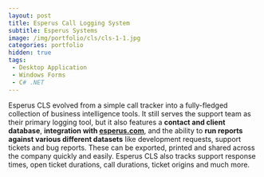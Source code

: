 ```yaml
---
layout: post
title: Esperus Call Logging System
subtitle: Esperus Systems
image: /img/portfolio/cls/cls-1-1.jpg
categories: portfolio
hidden: true
tags:
 - Desktop Application
 - Windows Forms
 - C# .NET
---
```


Esperus CLS evolved from a simple call tracker into a fully-fledged collection of business intelligence tools. It still serves the support team as their primary logging tool, but it also features a **contact and client database**, **integration with [esperus.com](https://esperus.com)**, and the ability to **run reports against various different datasets** like development requests, support tickets and bug reports. These can be exported, printed and shared across the company quickly and easily. Esperus CLS also tracks support response times, open ticket durations, call durations, ticket origins and much more.